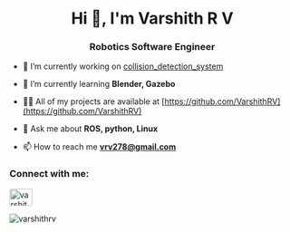 <h1 align="center">Hi 👋, I'm Varshith R V</h1>
<h3 align="center">Robotics Software Engineer</h3>

- 🔭 I’m currently working on [collision_detection_system](https://github.com/VarshithRV/collision_detection)

- 🌱 I’m currently learning **Blender, Gazebo**

- 👨‍💻 All of my projects are available at [https://github.com/VarshithRV](https://github.com/VarshithRV)

- 💬 Ask me about **ROS, python, Linux**

- 📫 How to reach me **vrv278@gmail.com**

<h3 align="left">Connect with me:</h3>
<p align="left">
<a href="https://linkedin.com/in/varshith-r-v-28b636259" target="blank"><img align="center" src="https://raw.githubusercontent.com/rahuldkjain/github-profile-readme-generator/master/src/images/icons/Social/linked-in-alt.svg" alt="varshith-r-v-28b636259" height="30" width="40" /></a>
</p>

<p><img align="center" src="https://github-readme-stats.vercel.app/api/top-langs?username=varshithrv&show_icons=true&locale=en&layout=compact" alt="varshithrv" /></p>

